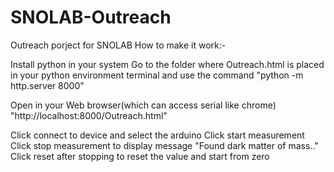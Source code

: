 # SNOLAB-Outreach
Outreach porject for SNOLAB
How to make it work:-

Install python in your system
Go to the folder where Outreach.html is placed in your python environment terminal and use the command
"python -m http.server 8000"

Open in your Web browser(which can access serial like chrome)
"http://localhost:8000/Outreach.html"

Click connect to device and select the arduino
Click start measurement
Click stop measurement to display message "Found dark matter of mass.."
Click reset after stopping to reset the value and start from zero
